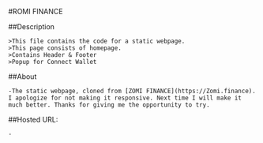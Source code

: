 #ROMI FINANCE

##Description
    
    >This file contains the code for a static webpage. 
    >This page consists of homepage.
    >Contains Header & Footer
    >Popup for Connect Wallet

##About

    -The static webpage, cloned from [ZOMI FINANCE](https://Zomi.finance). I apologize for not making it responsive. Next time I will make it much better. Thanks for giving me the opportunity to try.

##Hosted URL:

    -

